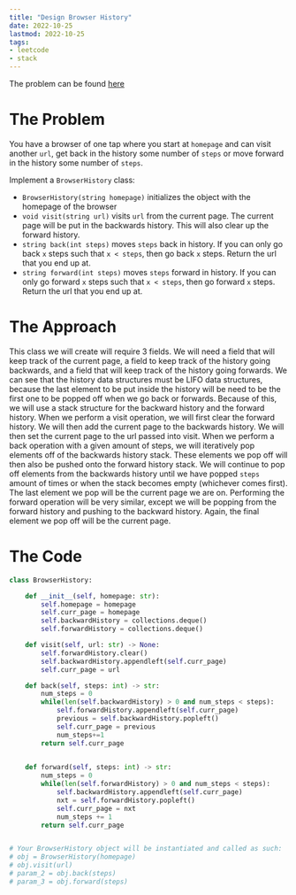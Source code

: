 ```yaml
---
title: "Design Browser History"
date: 2022-10-25
lastmod: 2022-10-25
tags:
- leetcode
- stack
---
```

The problem can be found [here](https://leetcode.com/problems/design-browser-history/)

# The Problem
You have a browser of one tap where you start at `homepage` and can visit another `url`, get back in the history some number of `steps` or move forward in the history some number of `steps`.

Implement a `BrowserHistory` class:
- `BrowserHistory(string homepage)` initializes the object with the homepage of the browser
- `void visit(string url)` visits `url` from the current page. The current page will be put in the backwards history. This will also clear up the forward history.
- `string back(int steps)` moves `steps` back in history. If you can only go back `x` steps such that `x < steps`, then go back `x` steps. Return the url that you end up at.
- `string forward(int steps)` moves `steps` forward in history. If you can only go forward `x` steps such that `x < steps`, then go forward `x` steps. Return the url that you end up at.

# The Approach
This class we will create will require 3 fields. We will need a field that will keep track of the current page, a field to keep track of the history going backwards, and a field that will keep track of the history going forwards. We can see that the history data structures must be LIFO data structures, because the last element to be put inside the history will be need to be the first one to be popped off when we go back or forwards. Because of this, we will use a stack structure for the backward history and the forward history. 
When we perform a visit operation, we will first clear the forward history. We will then add the current page to the backwards history. We will then set the current page to the url passed into visit.
When we perform a back operation with a given amount of steps, we will iteratively pop elements off of the backwards history stack. These elements we pop off will then also be pushed onto the forward history stack. We will continue to pop off elements from the backwards history until we have popped `steps` amount of times or when the stack becomes empty (whichever comes first). The last element we pop will be the current page we are on.
Performing the forward operation will be very similar, except we will be popping from the forward history and pushing to the backward history. Again, the final element we pop off will be the current page.

# The Code
```python
class BrowserHistory:

    def __init__(self, homepage: str):
        self.homepage = homepage
        self.curr_page = homepage
        self.backwardHistory = collections.deque()
        self.forwardHistory = collections.deque()

    def visit(self, url: str) -> None:
        self.forwardHistory.clear()
        self.backwardHistory.appendleft(self.curr_page)
        self.curr_page = url

    def back(self, steps: int) -> str:
        num_steps = 0
        while(len(self.backwardHistory) > 0 and num_steps < steps):
            self.forwardHistory.appendleft(self.curr_page)
            previous = self.backwardHistory.popleft()
            self.curr_page = previous
            num_steps+=1
        return self.curr_page
        

    def forward(self, steps: int) -> str:
        num_steps = 0
        while(len(self.forwardHistory) > 0 and num_steps < steps):
            self.backwardHistory.appendleft(self.curr_page)
            nxt = self.forwardHistory.popleft()
            self.curr_page = nxt
            num_steps += 1
        return self.curr_page


# Your BrowserHistory object will be instantiated and called as such:
# obj = BrowserHistory(homepage)
# obj.visit(url)
# param_2 = obj.back(steps)
# param_3 = obj.forward(steps)
```
